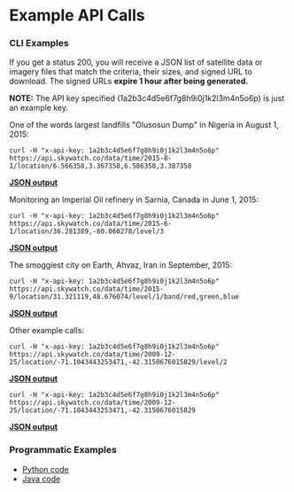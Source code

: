 # Example API Calls
### CLI Examples
If you get a status 200, you will receive a JSON list of satellite data or imagery files that match the criteria, their sizes, and signed URL to download. The signed URLs **expire 1 hour after being generated.**

**NOTE:** The API key specified (1a2b3c4d5e6f7g8h9i0j1k2l3m4n5o6p) is just an example key. 

One of the words largest landfills "Olusosun Dump" in Nigeria in August 1, 2015:

```curl -H "x-api-key: 1a2b3c4d5e6f7g8h9i0j1k2l3m4n5o6p" https://api.skywatch.co/data/time/2015-8-1/location/6.566358,3.367358,6.586358,3.387358```

**[JSON output](https://github.com/skywatchspaceapps/api/blob/master/examples/example1.json)**

Monitoring an Imperial Oil refinery in Sarnia, Canada in June 1, 2015:

```curl -H "x-api-key: 1a2b3c4d5e6f7g8h9i0j1k2l3m4n5o6p" https://api.skywatch.co/data/time/2015-6-1/location/36.281389,-80.060278/level/3```

**[JSON output](https://github.com/skywatchspaceapps/api/blob/master/examples/example2.json)**

The smoggiest city on Earth, Ahvaz, Iran in September, 2015:

```curl -H "x-api-key: 1a2b3c4d5e6f7g8h9i0j1k2l3m4n5o6p" https://api.skywatch.co/data/time/2015-9/location/31.321119,48.676074/level/1/band/red,green,blue```

**[JSON output](https://github.com/skywatchspaceapps/api/blob/master/examples/example3.json)**

Other example calls:

```curl -H "x-api-key: 1a2b3c4d5e6f7g8h9i0j1k2l3m4n5o6p" https://api.skywatch.co/data/time/2009-12-25/location/-71.1043443253471,-42.3150676015829/level/2```

**[JSON output](https://github.com/skywatchspaceapps/api/blob/master/examples/example4.json)**

```curl -H "x-api-key: 1a2b3c4d5e6f7g8h9i0j1k2l3m4n5o6p" https://api.skywatch.co/data/time/2009-12-25/location/-71.1043443253471,-42.3150676015829```

**[JSON output](https://github.com/skywatchspaceapps/api/blob/master/examples/example5.json)**

### Programmatic Examples

* [Python code](https://github.com/skywatchspaceapps/api/blob/master/examples/skywatchapi_example.py)
* [Java code](https://github.com/skywatchspaceapps/api/blob/master/examples/skywatchapi_example.java)
